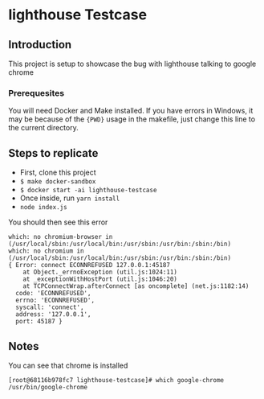# lighthouse Testcase

## Introduction

This project is setup to showcase the bug with lighthouse talking to google chrome

### Prerequesites

You will need Docker and Make installed.
If you have errors in Windows, it may be because of the `{PWD}` usage in the makefile, just change this line to the current directory.

## Steps to replicate

* First, clone this project
* `$ make docker-sandbox`
* `$ docker start -ai lighthouse-testcase`
* Once inside, run `yarn install`
* `node index.js`

You should then see this error

```
which: no chromium-browser in (/usr/local/sbin:/usr/local/bin:/usr/sbin:/usr/bin:/sbin:/bin)
which: no chromium in (/usr/local/sbin:/usr/local/bin:/usr/sbin:/usr/bin:/sbin:/bin)
{ Error: connect ECONNREFUSED 127.0.0.1:45187
    at Object._errnoException (util.js:1024:11)
    at _exceptionWithHostPort (util.js:1046:20)
    at TCPConnectWrap.afterConnect [as oncomplete] (net.js:1182:14)
  code: 'ECONNREFUSED',
  errno: 'ECONNREFUSED',
  syscall: 'connect',
  address: '127.0.0.1',
  port: 45187 }
```


## Notes

You can see that chrome is installed
```
[root@68116b978fc7 lighthouse-testcase]# which google-chrome
/usr/bin/google-chrome
```